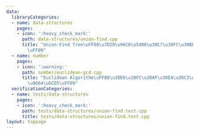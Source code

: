 ```yaml
---
data:
  libraryCategories:
  - name: data-structures
    pages:
    - icon: ':heavy_check_mark:'
      path: data-structures/union-find.cpp
      title: "Union-Find Tree\uFF08\u7D20\u96C6\u5408\u30C7\u30FC\u30BF\u69CB\u9020\
        \uFF09"
  - name: number
    pages:
    - icon: ':warning:'
      path: number/euclidean-gcd.cpp
      title: "Euclidean Algorithm\uFF08\u30E6\u30FC\u30AF\u30EA\u30C3\u30C9\u306E\u4E92\
        \u9664\u6CD5\uFF09"
  verificationCategories:
  - name: tests/data-structures
    pages:
    - icon: ':heavy_check_mark:'
      path: tests/data-structures/union-find.test.cpp
      title: tests/data-structures/union-find.test.cpp
layout: toppage
---
```

